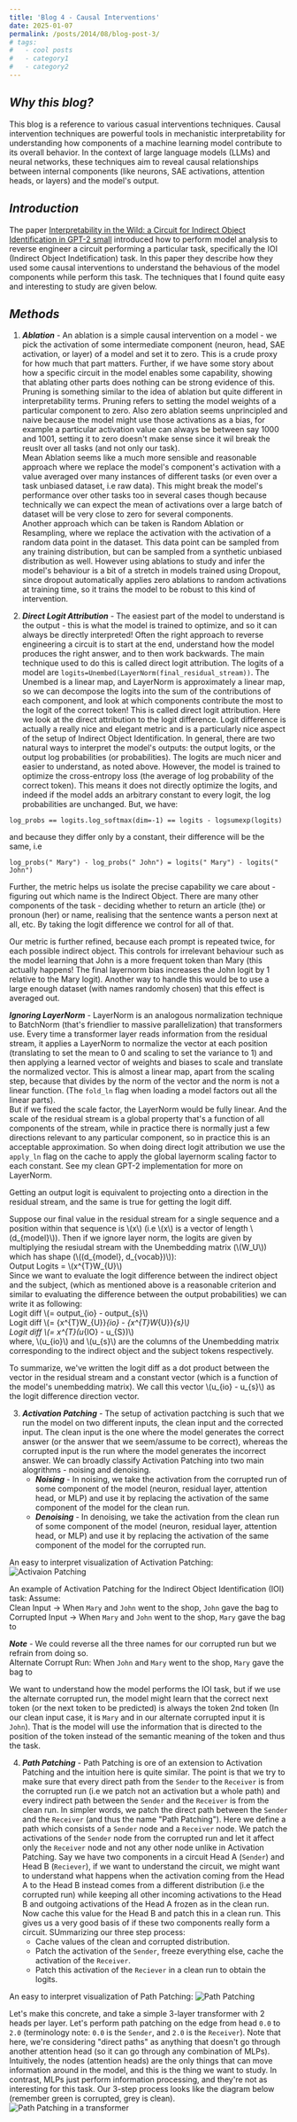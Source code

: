 ```yaml
---
title: 'Blog 4 - Causal Interventions'
date: 2025-01-07
permalink: /posts/2014/08/blog-post-3/
# tags:
#   - cool posts
#   - category1
#   - category2
---
```


## ***Why this blog?***
This blog is a reference to various casual interventions techniques. Causal intervention techniques are powerful tools in mechanistic interpretability for understanding how components of a machine learning model contribute to its overall behavior. In the context of large language models (LLMs) and neural networks, these techniques aim to reveal causal relationships between internal components (like neurons, SAE activations, attention heads, or layers) and the model's output.

## ***Introduction***
The paper [Interpretability in the Wild: a Circuit for Indirect Object Identification in GPT-2 small](https://arxiv.org/abs/2211.00593) introduced how to perform model analysis to reverse engineer a circuit performing a particular task, specifically the IOI (Indirect Object Indetification) task. In this paper they describe how they used some causal interventions to understand the behavious of the model components while perform this task. The techniques that I found quite easy and interesting to study are given below. 

## ***Methods***
1) ***Ablation*** - An ablation is a simple causal intervention on a model - we pick the activation of some intermediate component (neuron, head, SAE activation, or layer) of a model and set it to zero. This is a crude proxy for how much that part matters. Further, if we have some story about how a specific circuit in the model enables some capability, showing that ablating other parts does nothing can be strong evidence of this. Pruning is something similar to the idea of ablation but quite different in interpretability terms. Pruning refers to setting the model weights of a particular component to zero. Also zero ablation seems unprincipled and naive because the model might use those activations as a bias, for example a particular activation value can always be between say 1000 and 1001, setting it to zero doesn't make sense since it wil break the reuslt over all tasks (and not only our task). <br>
Mean Ablation seems like a much more sensible and reasonable approach where we replace the model's component's activation with a value averaged over many instances of different tasks (or even over a task unbiased dataset, i.e raw data). This might break the model's performance over other tasks too in several cases though because technically we can expect the mean of activations over a large batch of dataset will be very close to zero for several components. <br>
Another approach which can be taken is Random Ablation or Resampling, where we replace the activation with the activation of a random data point in the dataset. This data point can be sampled from any training distribution, but can be sampled from a synthetic unbiased distribution as well. However using ablations to study and infer the model's behaviour is a bit of a stretch in models trained using Dropout, since dropout automatically applies zero ablations to random activations at training time, so it trains the model to be robust to this kind of intervention. 

2) ***Direct Logit Attribution*** - The easiest part of the model to understand is the output - this is what the model is trained to optimize, and so it can always be directly interpreted! Often the right approach to reverse engineering a circuit is to start at the end, understand how the model produces the right answer, and to then work backwards. The main technique used to do this is called direct logit attribution. The logits of a model are `logits=Unembed(LayerNorm(final_residual_stream))`. The Unembed is a linear map, and LayerNorm is approximately a linear map, so we can decompose the logits into the sum of the contributions of each component, and look at which components contribute the most to the logit of the correct token! This is called direct logit attribution. Here we look at the direct attribution to the logit difference. Logit difference is actually a really nice and elegant metric and is a particularly nice aspect of the setup of Indirect Object Identification. In general, there are two natural ways to interpret the model's outputs: the output logits, or the output log probabilities (or probabilities). The logits are much nicer and easier to understand, as noted above. However, the model is trained to optimize the cross-entropy loss (the average of log probability of the correct token). This means it does not directly optimize the logits, and indeed if the model adds an arbitrary constant to every logit, the log probabilities are unchanged. But, we have:
```
log_probs == logits.log_softmax(dim=-1) == logits - logsumexp(logits)
```
and because they differ only by a constant, their difference will be the same, i.e 
```
log_probs(" Mary") - log_probs(" John") = logits(" Mary") - logits(" John")
```

Further, the metric helps us isolate the precise capability we care about - figuring out which name is the Indirect Object. There are many other components of the task - deciding whether to return an article (the) or pronoun (her) or name, realising that the sentence wants a person next at all, etc. By taking the logit difference we control for all of that.

Our metric is further refined, because each prompt is repeated twice, for each possible indirect object. This controls for irrelevant behaviour such as the model learning that John is a more frequent token than Mary (this actually happens! The final layernorm bias increases the John logit by 1 relative to the Mary logit). Another way to handle this would be to use a large enough dataset (with names randomly chosen) that this effect is averaged out.

***Ignoring LayerNorm*** - LayerNorm is an analogous normalization technique to BatchNorm (that's friendlier to massive parallelization) that transformers use. Every time a transformer layer reads information from the residual stream, it applies a LayerNorm to normalize the vector at each position (translating to set the mean to 0 and scaling to set the variance to 1) and then applying a learned vector of weights and biases to scale and translate the normalized vector. This is almost a linear map, apart from the scaling step, because that divides by the norm of the vector and the norm is not a linear function. (The `fold_ln` flag when loading a model factors out all the linear parts). <br>
But if we fixed the scale factor, the LayerNorm would be fully linear. And the scale of the residual stream is a global property that's a function of all components of the stream, while in practice there is normally just a few directions relevant to any particular component, so in practice this is an acceptable approximation. So when doing direct logit attribution we use the `apply_ln` flag on the cache to apply the global layernorm scaling factor to each constant. See my clean GPT-2 implementation for more on LayerNorm.


Getting an output logit is equivalent to projecting onto a direction in the residual stream, and the same is true for getting the logit diff. <br>

Suppose our final value in the residual stream for a single sequence and a position within that sequence is \\(x\\) (i.e \\(x\\) is a vector of length \\(d_{model}\\)). Then if we ignore layer norm, the logits are given by multiplying the resiudal stream with the Unembedding matrix (\\(W_U\\)) which has shape (\\((d_{model}, d_{vocab})\\)): <br>
Output Logits = \\(x^{T}W_{U}\\) <br>
Since we want to evaluate the logit difference between the indirect object and the subject, (which as mentioned above is a reasonable criterion and similar to evaluating the difference between the output probabilities) we can write it as following: <br>
Logit diff \\(= output_{io} - output_{s}\\) <br>
Logit diff \\(= {x^{T}W_{U}}_{io} - {x^{T}W_{U}}_{s}\\) <br>
Logit diff \\(= x^{T}(u_{IO} - u_{S})\\) <br>
where, \\(u_{io}\\) and \\(u_{s}\\) are the columns of the Unembedding matrix corresponding to the indirect object and the subject tokens respectively.  

To summarize, we've written the logit diff as a dot product between the vector in the residual stream and a constant vector (which is a function of the model's unembedding matrix). We call this vector \\(u_{io} - u_{s}\\) as the logit difference direction vector.   

3) ***Activation Patching*** - The setup of activation pactching is such that we run the model on two different inputs, the clean input and the corrected input. The clean input is the one where the model generates the correct answer (or the answer that we seem/assume to be correct), whereas the corrupted input is the run where the model generates the incorrect answer. We can broadly classify Activation Patching into two main alogrithms - noising and denoising.
    - ***Noising*** -  In noising, we take the activation from the corrupted run of some component of the model (neuron, residual layer, attention head, or MLP) and use it by replacing the activation of the same component of the model for the clean run. 
    - ***Denoising*** - In denoising, we take the activation from the clean run of some component of the model (neuron, residual layer, attention head, or MLP) and use it by replacing the activation of the same component of the model for the corrupted run.

An easy to interpret visualization of Activation Patching:
![Activaion Patching](/images/activation_patching.png)

An example of Activation Patching for the Indirect Object Identification (IOI) task: Assume: <br>
Clean Input -> When `Mary` and `John` went to the shop, `John` gave the bag to <br>
Corrupted Input -> When `Mary` and `John` went to the shop, `Mary` gave the bag to <br>

***Note*** - We could reverse all the three names for our corrupted run but we refrain from doing so. <br>
Alternate Corrupt Run: When `John` and `Mary` went to the shop, `Mary` gave the bag to <br>

We want to understand how the model performs the IOI task, but if we use the alternate corrupted run, the model might learn that the correct next token (or the next token to be predicted) is always the token 2nd token (In our clean input case, it is `Mary` and in our alternate corrupted input it is `John`). That is the model will use the information that is directed to the position of the token instead of the semantic meaning of the token and thus the task.

4) ***Path Patching*** - Path Patching is ore of an extension to Activation Patching and the intuition here is quite similar. The point is that we try to make sure that every direct path from the `Sender` to the `Receiver` is from the corrupted run (i.e we patch not an activation but a whole path) and every indirect path between the `Sender` and the `Receiver` is from the clean run. In simpler words, we patch the direct path between the `Sender` and the `Receiver` (and thus the name "Path Patching"). Here we define a path which consists of a `Sender` node and a `Receiver` node. We patch the activations of the `Sender` node from the corrupted run and let it affect only the `Receiver` node and not any other node unlike in Activation Patching. Say we have two components in a circuit Head A (`Sender`) and Head B (`Reciever`), if we want to understand the circuit, we might want to understand what happens when the activation coming from the Head A to the Head B instead comes from a different distribution (i.e the corrupted run) while keeping all other incoming activations to the Head B and outgoing activations of the Head A frozen as in the clean run. Now cache this value for the Head B and patch this in a clean run. This gives us a very good basis of if these two components really form a circuit. SUmmarizing our three step process:
    - Cache values of the clean and corrupted distribution.
    - Patch the activation of the `Sender`, freeze everything else, cache the activation of the `Receiver`.
    - Patch this activation of the `Reciever` in a clean run to obtain the logits.              

An easy to interpret visualization of Path Patching:
![Path Patching](/images/path_patching.png)

Let's make this concrete, and take a simple 3-layer transformer with 2 heads per layer. Let's perform path patching on the edge from head `0.0` to `2.0` (terminology note: `0.0` is the `Sender`, and `2.0` is the `Receiver`). Note that here, we're considering "direct paths" as anything that doesn't go through another attention head (so it can go through any combination of MLPs). Intuitively, the nodes (attention heads) are the only things that can move information around in the model, and this is the thing we want to study. In contrast, MLPs just perform information processing, and they're not as interesting for this task. Our 3-step process looks like the diagram below (remember green is corrupted, grey is clean). 
![Path Patching in a transformer](/images/path_patching_transformer.png)





